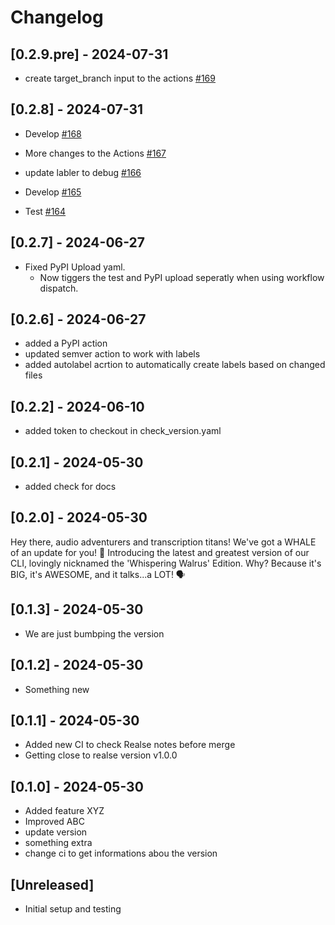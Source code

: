 # Changelog

## [0.2.9.pre] - 2024-07-31

- create target_branch input to the actions [#169](https://github.com/JSchmie/versioning-test-repo/pull/169)



## [0.2.8] - 2024-07-31

- Develop [#168](https://github.com/JSchmie/versioning-test-repo/pull/168)

- More changes to the Actions [#167](https://github.com/JSchmie/versioning-test-repo/pull/167)

- update labler to debug [#166](https://github.com/JSchmie/versioning-test-repo/pull/166)

- Develop [#165](https://github.com/JSchmie/versioning-test-repo/pull/165)

- Test [#164](https://github.com/JSchmie/versioning-test-repo/pull/164)

## [0.2.7] - 2024-06-27
- Fixed PyPI Upload yaml.
    - Now tiggers the test and PyPI upload seperatly when using workflow dispatch. 
## [0.2.6] - 2024-06-27

- added a PyPI action
- updated semver action to work with labels
- added autolabel acrtion to automatically create labels based on changed files

## [0.2.2] - 2024-06-10

- added token to checkout in check_version.yaml

## [0.2.1] - 2024-05-30

- added check for docs

## [0.2.0] - 2024-05-30

Hey there, audio adventurers and transcription titans! We've got a WHALE of an update for you! 🐋 Introducing the latest and greatest version of our CLI, lovingly nicknamed the 'Whispering Walrus' Edition. Why? Because it's BIG, it's AWESOME, and it talks...a LOT! 🗣️

## [0.1.3] - 2024-05-30

- We are just bumbping the version

## [0.1.2] - 2024-05-30

- Something new

## [0.1.1] - 2024-05-30

- Added new CI to check Realse notes before merge
- Getting close to realse version v1.0.0

## [0.1.0] - 2024-05-30

- Added feature XYZ
- Improved ABC
- update version
- something extra
- change ci to get informations abou the version

## [Unreleased]

- Initial setup and testing
